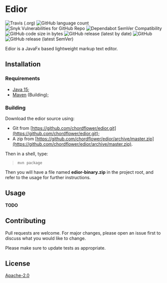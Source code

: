 # Edior

![Travis (.org)](https://img.shields.io/travis/chordflower/edior?style=for-the-badge) 
![GitHub language count](https://img.shields.io/github/languages/count/chordflower/edior?style=for-the-badge) 
![Snyk Vulnerabilities for GitHub Repo](https://img.shields.io/snyk/vulnerabilities/github/chordflower/edior?style=for-the-badge) 
![Dependabot SemVer Compatibility](https://img.shields.io/dependabot/semver/chordflower/edior?style=for-the-badge) 
![GitHub code size in bytes](https://img.shields.io/github/languages/code-size/chordflower/edior?style=for-the-badge) 
![GitHub release (latest by date)](https://img.shields.io/github/downloads/chordflower/edior/develop/total?style=for-the-badge) 
![GitHub](https://img.shields.io/github/license/chordflower/edior?style=for-the-badge) 
![GitHub release (latest SemVer)](https://img.shields.io/github/v/release/chordflower/edior?style=for-the-badge) 


Edior is a JavaFx based lightweight markup text editor.

## Installation

### Requirements

* [Java 15](https://adoptopenjdk.net/?variant=openjdk15&jvmVariant=hotspot);
* [Maven](https://maven.apache.org/) (Building);

### Building

Download the edior source using:

* Git from [https://github.com/chordflower/edior.git](https://github.com/chordflower/edior.git);
* A zip from [https://github.com/chordflower/edior/archive/master.zip](https://github.com/chordflower/edior/archive/master.zip).

Then in a shell, type:

> `mvn package`

Then you will have a file named **edior-binary.zip** in the project root, and refer to the usage for further instructions.

## Usage

**TODO**

## Contributing
Pull requests are welcome. For major changes, please open an issue first to discuss what you would like to change.

Please make sure to update tests as appropriate.

## License
[Apache-2.0](https://www.apache.org/licenses/LICENSE-2.0.txt)